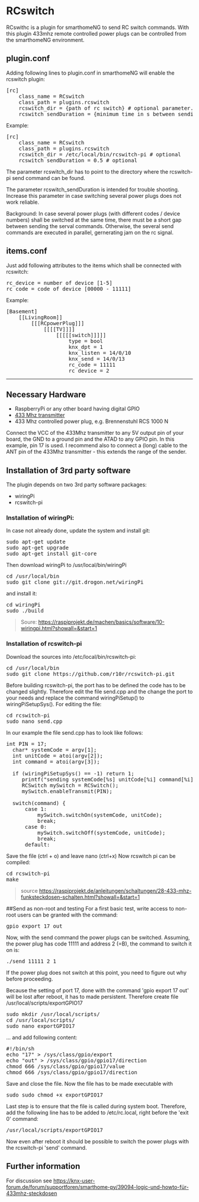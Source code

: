 # RCswitch
RCswithc is a plugin for smarthomeNG to send RC switch commands. With this plugin 433mhz remote controlled power plugs can be controlled from the smarthomeNG environment.

## plugin.conf
Adding following lines to plugin.conf in smarthomeNG will enable the rcswitch plugin:
<pre>[rc]
    class_name = RCswitch
    class_path = plugins.rcswitch
    rcswitch_dir = {path of rc switch} # optional parameter. Default: /etc/local/bin/rcswitch-pi
    rcswitch_sendDuration = {minimum time in s between sending commands} # optional parameter. Default: 0.5
</pre>
Example:
<pre>[rc]
    class_name = RCswitch
    class_path = plugins.rcswitch
    rcswitch_dir = /etc/local/bin/rcswitch-pi # optional
    rcswitch_sendDuration = 0.5 # optional
</pre>
The parameter rcswitch_dir has to point to the directory where the rcswitch-pi send command can be found.

The parameter rcswitch_sendDuration is intended for trouble shooting. Increase this parameter in case switching several power plugs does not work reliable.

Background: In case several power plugs (with different codes / device numbers) shall be switched at the same time, there must be a short gap between sending the serval commands. Otherwise, the several send commands are executed in parallel, gernerating jam on the rc signal.
## items.conf
Just add following attributes to the items which shall be connected with rcswitch:
<pre>
rc_device = number of device [1-5]
rc_code = code of device [00000 - 11111]
</pre>
Example:
<pre>
[Basement]
	[[LivingRoom]]
		[[[RCpowerPlug]]]
			[[[[TV]]]]
				[[[[[switch]]]]]
					type = bool
					knx_dpt = 1
					knx_listen = 14/0/10
					knx_send = 14/0/13
					rc_code = 11111
					rc_device = 2
</pre>
----------------------------
## Necessary Hardware
- RaspberryPi or any other board having digital GPIO
- [433 Mhz transmitter](https://www.google.de/search?q=433+mhz+transmitter&client=opera&hs=aeh&source=lnms&tbm=isch&sa=X&ved=0ahUKEwjzsYKo7vHRAhXKWxoKHdk1D6YQ_AUICSgC&biw=1163&bih=589)
- 433 Mhz controlled power plug, e.g. Brennenstuhl RCS 1000 N

Connect the VCC of the 433Mhz transmitter to any 5V output pin of your board, the GND to a ground pin and the ATAD to any GPIO pin. In this example, pin 17 is used. I recommend also to connect a (long) cable to the ANT pin of the 433Mhz transmitter - this extends the range of the sender.

## Installation of 3rd party software
The plugin depends on two 3rd party software packages:
- wiringPi
- rcswitch-pi

### Installation of wiringPi:
In case not already done, update the system and install git:
<pre>
sudo apt-get update
sudo apt-get upgrade
sudo apt-get install git-core
</pre>
Then download wiringPi to /usr/local/bin/wiringPi
<pre>
cd /usr/local/bin
sudo git clone git://git.drogon.net/wiringPi
</pre>
and install it:
<pre>
cd wiringPi
sudo ./build
</pre>

>Soure: https://raspiprojekt.de/machen/basics/software/10-wiringpi.html?showall=&start=1

### Installation of rcswitch-pi
Download the sources into /etc/local/bin/rcswitch-pi:
<pre>
cd /usr/local/bin
sudo git clone https://github.com/r10r/rcswitch-pi.git
</pre>
Before building rcswitch-pi, the port has to be defined the code has to be changed slightly. Therefore edit the file send.cpp and the change the port to your needs and replace the command wiringPiSetup() to wiringPiSetupSys(). For editing the file:
<pre>
cd rcswitch-pi
sudo nano send.cpp
</pre>
In our example the file send.cpp has to look like follows:
<pre>
int PIN = 17;
  char* systemCode = argv[1];
  int unitCode = atoi(argv[2]);
  int command = atoi(argv[3]);

  if (wiringPiSetupSys() == -1) return 1;
     printf("sending systemCode[%s] unitCode[%i] command[%i]\n", systemCode, unitCode, command);
     RCSwitch mySwitch = RCSwitch();
     mySwitch.enableTransmit(PIN);

  switch(command) {
      case 1:
          mySwitch.switchOn(systemCode, unitCode);
          break;
      case 0:
          mySwitch.switchOff(systemCode, unitCode);
          break;
      default:
</pre>
Save the file (ctrl + o) and leave nano (ctrl+x)
Now rcswitch pi can be compiled:
<pre>
cd rcswitch-pi
make
</pre>
> source https://raspiprojekt.de/anleitungen/schaltungen/28-433-mhz-funksteckdosen-schalten.html?showall=&start=1

##Send as non-root and testing
For a first basic test, write access to non-root users can be granted with the command:
<pre>gpio export 17 out</pre>
Now, with the send command the power plugs can be switched. Assuming, the power plug has code 11111 and address 2 (=B), the command to switch it on is:
<pre>./send 11111 2 1</pre>
If the power plug does not switch at this point, you need to figure out why before proceeding.

Because the setting of port 17, done with the command 'gpio export 17 out' will be lost after reboot, it has to made persistent. Therefore create file /usr/local/scripts/exportGPIO17
<pre>sudo mkdir /usr/local/scripts/
cd /usr/local/scripts/
sudo nano exportGPIO17
</pre>
... and add following content:
<pre>#!/bin/sh  
echo "17" > /sys/class/gpio/export
echo "out" > /sys/class/gpio/gpio17/direction
chmod 666 /sys/class/gpio/gpio17/value
chmod 666 /sys/class/gpio/gpio17/direction</pre>
Save and close the file. Now the file has to be made executable with
<pre>sudo sudo chmod +x exportGPIO17</pre>
Last step is to ensure that the file is called during system boot. Therefore, add the following  line has to be added to /etc/rc.local, right before the 'exit 0' command:
<pre>/usr/local/scripts/exportGPIO17</pre>
Now even after reboot it should be possible to switch the power plugs with the rcswitch-pi 'send' command.
## Further information
For discussion see https://knx-user-forum.de/forum/supportforen/smarthome-py/39094-logic-und-howto-für-433mhz-steckdosen 
